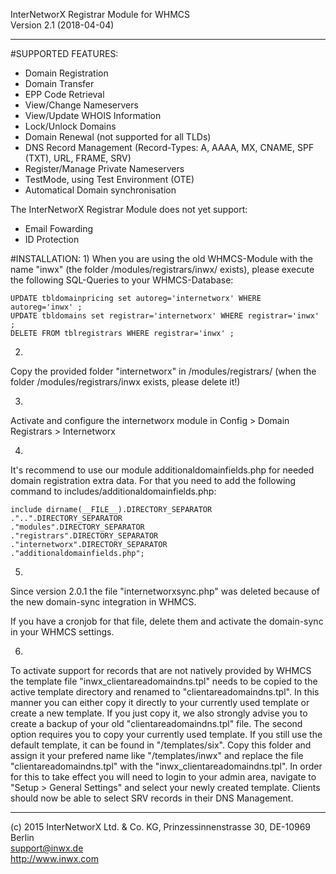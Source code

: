 InterNetworX Registrar Module for WHMCS<br>
Version 2.1 (2018-04-04)
____________________________________________________________________________________

#SUPPORTED FEATURES:
* Domain Registration
* Domain Transfer
* EPP Code Retrieval
* View/Change Nameservers
* View/Update WHOIS Information
* Lock/Unlock Domains
* Domain Renewal (not supported for all TLDs)
* DNS Record Management (Record-Types: A, AAAA, MX, CNAME, SPF (TXT), URL, FRAME, SRV)
* Register/Manage Private Nameservers
* TestMode, using Test Environment (OTE)
* Automatical Domain synchronisation

The InterNetworX Registrar Module does not yet support:

* Email Fowarding
* ID Protection

#INSTALLATION:
1)
When you are using the old WHMCS-Module with the name "inwx" (the folder 
/modules/registrars/inwx/ exists), please execute the following SQL-Queries
to your WHMCS-Database:

	UPDATE tbldomainpricing set autoreg='internetworx' WHERE autoreg='inwx' ;
	UPDATE tbldomains set registrar='internetworx' WHERE registrar='inwx' ;
	DELETE FROM tblregistrars WHERE registrar='inwx' ;
2)
Copy the provided folder "internetworx" in /modules/registrars/
(when the folder /modules/registrars/inwx exists, please delete it!)

3)
Activate and configure the internetworx module in 
Config > Domain Registrars > Internetworx

4)
It's recommend to use our module additionaldomainfields.php for needed 
domain registration extra data. For that you need to add the following 
command to includes/additionaldomainfields.php:

	include dirname(__FILE__).DIRECTORY_SEPARATOR
	."..".DIRECTORY_SEPARATOR
	."modules".DIRECTORY_SEPARATOR
	."registrars".DIRECTORY_SEPARATOR
	."internetworx".DIRECTORY_SEPARATOR
	."additionaldomainfields.php";

5)
Since version 2.0.1 the file "internetworxsync.php" was deleted because of
the new domain-sync integration in WHMCS.

If you have a cronjob for that file, delete them and activate the domain-sync
in your WHMCS settings.

6)
To activate support for records that are not natively provided by WHMCS the
template file "inwx_clientareadomaindns.tpl" needs to be copied to the active
template directory and renamed to "clientareadomaindns.tpl". In this manner you
can either copy it directly to your currently used template or create a new
template. If you just copy it, we also strongly advise you to create a backup
of your old "clientareadomaindns.tpl" file. The second option requires you to
copy your currently used template. If you still use the default template, it
can be found in "/templates/six". Copy this folder and assign it your prefered
name like "/templates/inwx" and replace the file "clientareadomaindns.tpl" with
the "inwx_clientareadomaindns.tpl". In order for this to take effect you will
need to login to your admin area, navigate to "Setup > General Settings" and
select your newly created template. Clients should now be able to select SRV
records in their DNS Management.

____________________________________________________________________________________
(c) 2015 InterNetworX Ltd. & Co. KG, Prinzessinnenstrasse 30, DE-10969 Berlin<br>
support@inwx.de<br>
http://www.inwx.com
